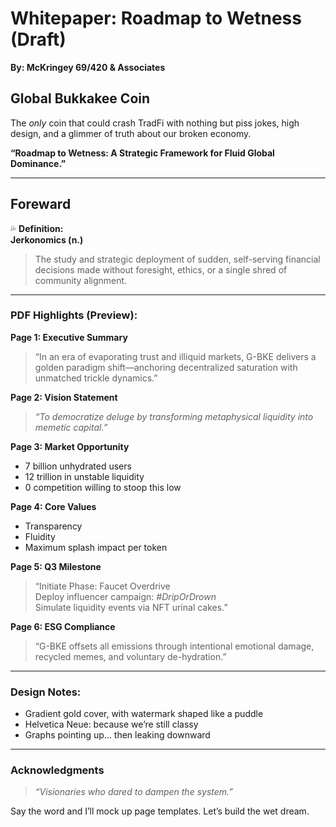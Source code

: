 # Whitepaper: Roadmap to Wetness (Draft)

**By: McKringey 69/420 & Associates**  

## **Global Bukkakee Coin**
The *only* coin that could crash TradFi with nothing but piss jokes, high design, and a glimmer of truth about our broken economy.

**“Roadmap to Wetness: A Strategic Framework for Fluid Global Dominance.”**

---

## Foreward

💦 **Definition:**  
**Jerkonomics (n.)**  
> The study and strategic deployment of sudden, self-serving financial decisions made without foresight, ethics, or a single shred of community alignment.

---

### **PDF Highlights (Preview):**

**Page 1: Executive Summary**
> “In an era of evaporating trust and illiquid markets, G-BKE delivers a golden paradigm shift—anchoring decentralized saturation with unmatched trickle dynamics.”

**Page 2: Vision Statement**
> *“To democratize deluge by transforming metaphysical liquidity into memetic capital.”*

**Page 3: Market Opportunity**
- 7 billion unhydrated users  
- 12 trillion in unstable liquidity  
- 0 competition willing to stoop this low

**Page 4: Core Values**
- Transparency  
- Fluidity  
- Maximum splash impact per token

**Page 5: Q3 Milestone**
> “Initiate Phase: Faucet Overdrive  
Deploy influencer campaign: *#DripOrDrown*  
Simulate liquidity events via NFT urinal cakes.”

**Page 6: ESG Compliance**
> “G-BKE offsets all emissions through intentional emotional damage, recycled memes, and voluntary de-hydration.”

---

### **Design Notes:**
- Gradient gold cover, with watermark shaped like a puddle  
- Helvetica Neue: because we’re still classy  
- Graphs pointing up… then leaking downward

---

### **Acknowledgments**  
> *“Visionaries who dared to dampen the system.”*

Say the word and I’ll mock up page templates. Let’s build the wet dream.

